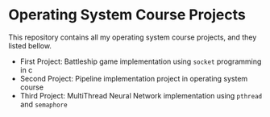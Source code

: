 # Operating System Course Projects
This repository contains all my operating system course projects, and they listed bellow.

* First Project: Battleship game implementation using `socket` programming in c
* Second Project: Pipeline implementation project in operating system course
* Third Project: MultiThread Neural Network implementation using `pthread` and `semaphore`